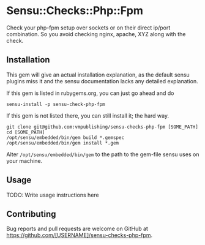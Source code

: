 # Sensu::Checks::Php::Fpm

Check your php-fpm setup over sockets or on their direct ip/port combination.
So you avoid checking nginx, apache, XYZ along with the check.

## Installation

This gem will give an actual installation explanation, as the default sensu plugins miss it and the sensu documentation lacks any detailed explanation.

If this gem is listed in rubygems.org, you can just go ahead and do
```
sensu-install -p sensu-check-php-fpm
```

If this gem is not listed there, you can still install it; the hard way.
```
git clone git@github.com:vmpublishing/sensu-checks-php-fpm [SOME_PATH]
cd [SOME_PATH]
/opt/sensu/embedded/bin/gem build *.gemspec
/opt/sensu/embedded/bin/gem install *.gem
```

Alter `/opt/sensu/embedded/bin/gem` to the path to the gem-file sensu uses on your machine.

## Usage

TODO: Write usage instructions here

## Contributing

Bug reports and pull requests are welcome on GitHub at https://github.com/[USERNAME]/sensu-checks-php-fpm.

